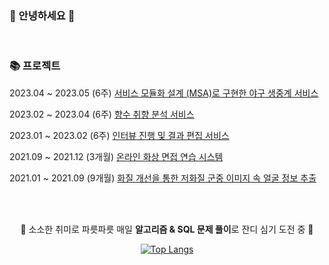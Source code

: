 <!-- ### Hi there 👋   -->

### 🌼 안녕하세요 🌼 

<br>

<div>

<h3> 📚 프로젝트  </h3>

2023.04 ~ 2023.05 (6주) [서비스 모듈화 설계 (MSA)로 구현한 야구 생중계 서비스](https://github.com/yuuforest/BacktoBack)<br>

2023.02 ~ 2023.04 (6주) [향수 취향 분석 서비스](https://github.com/yuuforest/InCense)

2023.01 ~ 2023.02 (6주) [인터뷰 진행 및 결과 편집 서비스](https://github.com/yuuforest/Intube)

2021.09 ~ 2021.12 (3개월) [온라인 화상 면접 연습 시스템](https://github.com/yuuforest/2021-GraduationProject)

2021.01 ~ 2021.09 (9개월) [화질 개선을 통한 저화질 군중 이미지 속 얼굴 정보 추출](https://github.com/yuuforest/2021-BIGDAS)

</div>

<br><br>

<div align=center>
  
🌱 소소한 취미로 파릇파릇 매일 <b>알고리즘 & SQL 문제 풀이</b>로 잔디 심기 도전 중 🌱

[![Top Langs](https://github-readme-stats.vercel.app/api/top-langs/?username=yuuforest&layout=compact)](https://github.com/yuuforest/github-readme-stats)

</div>

